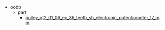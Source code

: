 * oobb
  * part
    * [pulley_gt2_01_06_ex_36_teeth_sh_electronic_potentiometer_17_mm](oobb/part/pulley_gt2_01_06_ex_36_teeth_sh_electronic_potentiometer_17_mm)
